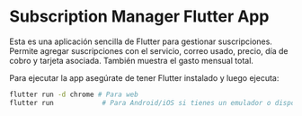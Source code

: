 # Subscription Manager Flutter App

Esta es una aplicación sencilla de Flutter para gestionar suscripciones.
Permite agregar suscripciones con el servicio, correo usado, precio, día de cobro
y tarjeta asociada. También muestra el gasto mensual total.

Para ejecutar la app asegúrate de tener Flutter instalado y luego ejecuta:

```bash
flutter run -d chrome # Para web
flutter run            # Para Android/iOS si tienes un emulador o dispositivo
```


